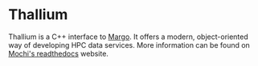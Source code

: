 # Thallium

Thallium is a C++ interface to [Margo](https://github.com/mochi-hpc/mochi-margo/).
It offers a modern, object-oriented way of developing HPC data services. More
information can be found on [Mochi's readthedocs](https://mochi.readthedocs.io/en/latest/)
website.
